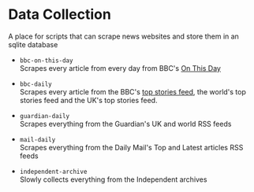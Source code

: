 # Data Collection
A place for scripts that can scrape news websites and store them in an sqlite database

* `bbc-on-this-day`  
Scrapes every article from every day from BBC's [On This Day](http://news.bbc.co.uk/onthisday/) 

* `bbc-daily`  
Scrapes every article from the BBC's [top stories feed](http://feeds.bbci.co.uk/news/rss.xml), the world's top stories feed and the UK's top stories feed.

* `guardian-daily`  
Scrapes everything from the Guardian's UK and world RSS feeds

* `mail-daily`  
Scrapes everything from the Daily Mail's Top and Latest articles RSS feeds

* `independent-archive`  
Slowly collects everything from the Independent archives